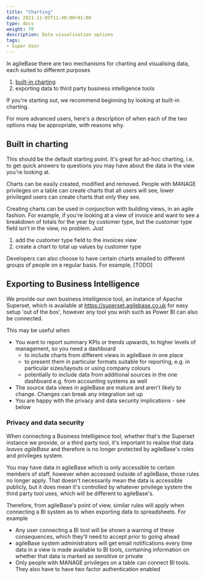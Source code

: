 ```yaml
---
title: "Charting"
date: 2021-11-05T11:40:00+01:00
type: docs
weight: 70
description: Data visualisation options
tags:
- Super User
---
```

In agileBase there are two mechanisms for charting and visualising data, each suited to different purposes
1) [built-in charting](built-in-charting)
2) exporting data to third party business intelligence tools

If you're starting out, we recommend beginning by looking at built-in charting.

For more advanced users, here's a description of when each of the two options may be appropriate, with reasons why.

## Built in charting
This should be the default starting point. It's great for ad-hoc charting, i.e. to get quick answers to questions you may have about the data in the view you're looking at.

Charts can be easily created, modified and removed. People with MANAGE privileges on a table can create charts that all users will see, lower privileged users can create charts that only they see.

Creating charts can be used in conjunction with building views, in an agile fashion. For example, if you're looking at a view of invoice and want to see a breakdown of totals for the year by customer type, but the customer type field isn't in the view, no problem. Just
1) add the customer type field to the invoices view
2) create a chart to total up values by customer type

Developers can also choose to have certain charts emailed to different groups of people on a regular basis. For example, [TODO]

## Exporting to Business Intelligence
We provide our own business intelligence tool, an instance of Apache Superset, which is available at https://superset.agilebase.co.uk for easy setup 'out of the box', however any tool you wish such as Power BI can also be connected.

This may be useful when
* You want to report summary KPIs or trends upwards, to higher levels of management, so you need a dashboard
    * to include charts from different views in agileBase in one place
    * to present them in particular formats suitable for reporting, e.g. in particular sizes/layouts or using company colours
    * potentially to include data from additional sources in the one dashboard e.g. from accounting systems as well
* The source data views in agileBase are mature and aren't likely to change. Changes can break any integration set up
* You are happy with the privacy and data security implications - see below

### Privacy and data security
When connecting a Business Intelligence tool, whether that's the Superset instance we provide, or a third party tool, it's important to realise that data *leaves agileBase* and therefore is no longer protected by agileBase's roles and privileges system.

You may have data in agileBase which is only accessible to certain members of staff, however when accessed outside of agileBase, those rules no longer apply. That doesn't necessarily mean the data is accessible publicly, but it does mean it's controlled by whatever privilege system the third party tool uses, which will be different to agileBase's.

Therefore, from agileBase's point of view, similar rules will apply when connecting a BI system as to when exporting data to spreadsheets. For example
* Any user connecting a BI tool will be shown a warning of these consequences, which they'll need to accept prior to going ahead
* agileBase system administrators will get email notifications every time data in a view is made available to BI tools, containing information on whether that data is marked as sensitive or private
* Only people with MANAGE privileges on a table can connect BI tools. They also have to have two factor authentication enabled

